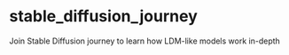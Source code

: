 # stable_diffusion_journey
Join Stable Diffusion journey to learn how LDM-like models work in-depth
